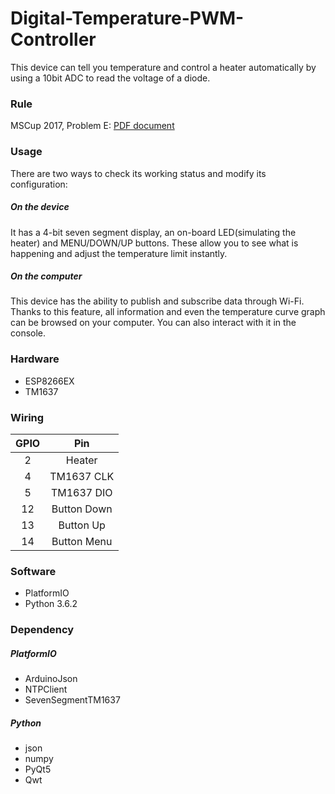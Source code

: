 # Digital-Temperature-PWM-Controller
This device can tell you temperature and control a heater automatically by using a 10bit ADC to read the voltage of a diode.

### Rule
MSCup 2017, Problem E: [PDF document](http://orymkdf8f.bkt.clouddn.com/E%E9%A2%98%E6%95%B0%E5%AD%97%E6%B8%A9%E5%BA%A6PWM%E6%8E%A7%E5%88%B6%E4%BB%AA.pdf)

### Usage
There are two ways to check its working status and modify its configuration:

##### On the device
It has a 4-bit seven segment display, an on-board LED(simulating the heater) and MENU/DOWN/UP buttons. These allow you to see what is happening and adjust the temperature limit instantly.

##### On the computer
This device has the ability to publish and subscribe data through Wi-Fi. Thanks to this feature, all information and even the temperature curve graph can be browsed on your computer. You can also interact with it in the console.

### Hardware
- ESP8266EX
- TM1637

### Wiring
| GPIO | Pin |
| :------------: | :------------: |
| 2 | Heater |
| 4 | TM1637 CLK |
| 5 | TM1637 DIO |
| 12 | Button Down |
| 13 | Button Up |
| 14 | Button Menu |

### Software
- PlatformIO
- Python 3.6.2

### Dependency

##### PlatformIO
- ArduinoJson
- NTPClient
- SevenSegmentTM1637

##### Python
- json
- numpy
- PyQt5
- Qwt
